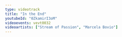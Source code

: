 ```yaml
---
type: videotrack
title: "In the End"
youtubeId: "0ZkamirI3oM"
videoevents: vevt0032
videoartists: ["Stream of Passion", "Marcela Bovio"]
---
```

